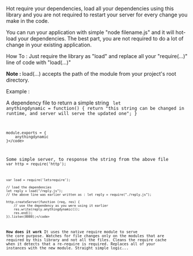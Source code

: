 Hot require your dependencies, load all your dependencies using this library and you are not required to restart your server for every change you make in the code.

You can run your application with simple "node filename.js" and it will hot-load your dependencies.
The best part, you are not required to do a lot of change in your existing application.

How To : Just require the library as "load" and replace all your "require(...)" line of code with "load(...)"

<b>Note : </b> load(...) accepts the path of the module from your project's root directory. 

Example :

A dependency file to return a simple string
<code>
    let anythingdynamic = function() {
        return "this string can be changed in runtime, and server will serve the updated one";
    }

    module.exports = {
        anythingdynamic
    }</code>

Some simple server, to response the string from the above file
<code>
    var http = require('http');

    var load = require('letsrequire');

    // load the dependencies
    let reply = load("/reply.js");
    // the above line was earlier written as : let reply = require("./reply.js");

    http.createServer(function (req, res) {
        // use the dependency as you were using it earlier
        res.write(reply.anythingdynamic());
        res.end();
    }).listen(8080);</code>

<b>How does it work</b>
It uses the native require module to serve the core purpose. Watches for file changes only on the modules that are required by this library and not all the files.
Cleans the require cache when it detects that a re-require is required. Replaces all of your instances with the new module. Straight simple logic...